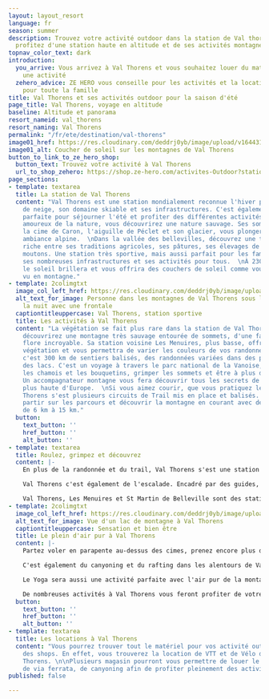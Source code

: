 ```yaml
---
layout: layout_resort
language: fr
season: summer
description: Trouvez votre activité outdoor dans la station de Val thorens en Savoie,
  profitez d'une station haute en altitude et de ses activités montagne.
topnav_color_text: dark
introduction:
  you_arrive: Vous arrivez à Val Thorens et vous souhaitez louer du matériel ou trouver
    une activité
  zehero_advice: ZE HERO vous conseille pour les activités et la location des équipements
    pour toute la famille
title: Val Thorens et ses activités outdoor pour la saison d'été
page_title: Val Thorens, voyage en altitude
baseline: Altitude et panorama
resort_nameid: val_thorens
resort_naming: Val Thorens
permalink: "/fr/ete/destination/val-thorens"
image01_href: https://res.cloudinary.com/deddrj0yb/image/upload/v1644310084/website/resorts/val-thorens/winter-6960207_1920_cdohjm.jpg
image01_alt: Coucher de soleil sur les montagnes de Val Thorens
button_to_link_to_ze_hero_shop:
  button_text: Trouvez votre activité à Val Thorens
  url_to_shop_zehero: https://shop.ze-hero.com/activites-Outdoor?station=Val+Thorens&calessonstype=all&catypegenderlistsummer=all&calessonsactivitytype=all&start-date=
page_sections:
- template: textarea
  title: La station de Val Thorens
  content: "Val Thorens est une station mondialement reconnue l'hiver pour sa qualité
    de neige, son domaine skiable et ses infrastructures. C'est également une station
    parfaite pour séjourner l'été et profiter des différentes activités. Pour les
    amoureux de la nature, vous découvrirez une nature sauvage. Ses sommets tels que
    la cime de Caron, l'aiguille de Péclet et son glacier, vous plongeront dans une
    ambiance alpine.  \nDans la vallée des bellevilles, découvrez une terre au patrimoine
    riche entre ses traditions agricoles, ses pâtures, ses élevages de vaches et de
    moutons. Une station très sportive, mais aussi parfait pour les familles avec
    ses nombreuses infrastructures et ses activités pour tous.  \nÀ 2300 m d'altitude,
    le soleil brillera et vous offrira des couchers de soleil comme vous l'aurez rarement
    vu en montagne."
- template: 2colimgtxt
  image_col_left_href: https://res.cloudinary.com/deddrj0yb/image/upload/v1644310085/website/resorts/val-thorens/yann-allegre-_JXeqmjpVSk-unsplash_rjn8bc.jpg
  alt_text_for_image: Personne dans les montagnes de Val Thorens sous les étoiles
    la nuit avec une frontale
  captiontitleuppercase: Val Thorens, station sportive
  title: Les activités à Val Thorens
  content: "La végétation se fait plus rare dans la station de Val Thorens mais vous
    découvrirez une montagne très sauvage entourée de sommets, d'une faune et d'une
    flore incroyable. Sa station voisine Les Menuires, plus basse, offrira plus de
    végétation et vous permettra de varier les couleurs de vos randonnées. Val Thorens
    c'est 300 km de sentiers balisés, des randonnées variées dans des panoramas d'exceptions,
    des lacs. C'est un voyage à travers le parc national de la Vanoise, découvrir
    les chamois et les bouquetins, grimper les sommets et être à plus de 3000 m d'altitude.
    Un accompagnateur montagne vous fera découvrir tous les secrets de cette station-là
    plus haute d'Europe.  \nSi vous aimez courir, que vous pratiquez le trail, Val
    Thorens s'est plusieurs circuits de Trail mis en place et balisés. Vous pourrez
    partir sur les parcours et découvrir la montagne en courant avec des parcours
    de 6 km à 15 km."
  button:
    text_button: ''
    href_button: ''
    alt_button: ''
- template: textarea
  title: Roulez, grimpez et découvrez
  content: |-
    En plus de la randonnée et du trail, Val Thorens s'est une station idéale pour commencer la randonnée alpine et l'alpinisme. Partez marcher en crampons sur les glaciers de Chavière, de Gébroulaz, sur la pointe de Thorens. Que vous soyez débutant ou confirmé, cette activité vous emmènera dans un univers magique.

    Val Thorens c'est également de l'escalade. Encadré par des guides, vous pourrez découvrir les différentes voies de la vallée. C'est aussi l'occasion de parcourir la via ferrata du Lavassay et la Via Ferrata du Cochet.

    Val Thorens, Les Menuires et St Martin de Belleville sont des stations incontournables pour la pratique du VTT. Ce sont des pistes pour tous les niveaux et 120 km de piste de randonnées avec 21 itinéraires. Vous trouverez des pistes de DH, d'enduro, et de cross country, des parcs. Un paradis pour tous les amateurs de VTT. Si vous aimez aussi le vélo de route, vous pourrez trouver de nombreux parcours idéaux pour grimper et découvrir les routes de Savoie et dans les alentours de Val Thorens.
- template: 2colimgtxt
  image_col_left_href: https://res.cloudinary.com/deddrj0yb/image/upload/v1644310084/website/resorts/val-thorens/mountain-4862808_1920_atw8il.jpg
  alt_text_for_image: Vue d'un lac de montagne à Val Thorens
  captiontitleuppercase: Sensation et bien être
  title: Le plein d'air pur à Val Thorens
  content: |-
    Partez voler en parapente au-dessus des cimes, prenez encore plus de hauteur pour un panorama d'exception.

    C'est également du canyoning et du rafting dans les alentours de Val Thorens pour découvrir la montagne dans ses gorges et son aspect la plus minérale. Vous pourrez aussi faire de la plongée dans le lac du lou.

    Le Yoga sera aussi une activité parfaite avec l'air pur de la montagne et pour une détente et un moment de bien-être total.

    De nombreuses activités à Val Thorens vous feront profiter de votre séjour que vous soyez seul, entre amis ou en famille.
  button:
    text_button: ''
    href_button: ''
    alt_button: ''
- template: textarea
  title: Les locations à Val Thorens
  content: "Vous pourrez trouver tout le matériel pour vos activité outdoor au sein
    des shops. En effet, vous trouverez la location de VTT et de Vélo de route à Val
    Thorens. \n\nPlusieurs magasin pourront vous permettre de louer le matériel d'escalade,
    de via ferrata, de canyoning afin de profiter pleinement des activités proposées. "
published: false

---
```

